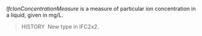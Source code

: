 ﻿_IfcIonConcentrationMeasure_ is a measure of particular ion concentration in a liquid, given in mg/L.

> HISTORY&nbsp; New type in IFC2x2.